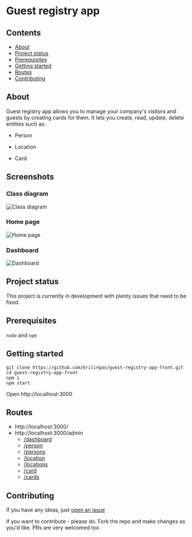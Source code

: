# Guest registry app

## Contents
- [About](#about)
- [Project status](#project-status)
- [Prerequisites](#prerequisites)
- [Getting started](#getting-started)
- [Routes](#routes)
- [Contributing](#contributing)

## About
Guest registry app allows you to manage your company's visitors and guests by creating cards for them. It lets you create, read, update, delete entities such as:

- Person

- Location

- Card

## Screenshots

### Class diagram

![Class diagram](https://pasteboard.co/K6RBX6H.png)

### Home page

![Home page](https://pasteboard.co/K6RCbkb.png)

### Dashboard

![Dashboard](https://pasteboard.co/K6RCqJL.png)


## Project status
This project is currently in development with plenty issues that need to be fixed.

## Prerequisites
`node` and `npm`


## Getting started
```
git clone https://github.com/brilingas/guest-registry-app-front.git
cd guest-registry-app-front
npm i
npm start
```
Open http://localhost:3000

## Routes
- http://localhost:3000/
- http://localhost:3000/admin
    - [/dashboard](http://localhost:3000/admin/dashboard)
    - [/person](http://localhost:3000/admin/person)
    - [/persons](http://localhost:3000/admin/persons)
    - [/location](http://localhost:3000/admin/location)
    - [/locations](http://localhost:3000/admin/locations)
    - [/card](http://localhost:3000/admin/card)
    - [/cards](http://localhost:3000/admin/cards)

## Contributing
If you have any ideas, just [open an issue](https://github.com/brilingas/guest-registry-app-front/issues/new)

If you want to contribute - please do. Fork the repo and make changes as you'd like. PRs are very welcomed too

















